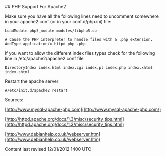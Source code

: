 <div id="main-page"></div>
<div class="divider" id="serv-php"></div>
## PHP Support For Apache2

Make sure you have all the following lines need to uncomment somewhere in your apache2.conf (or in your conf.d/php.ini) file:

~~~  
LoadModule php5_module modules/libphp5.so  
~~~

~~~  
# Cause the PHP interpreter to handle files with a .php extension.  
AddType application/x-httpd-php .php  
~~~

If you want to allow the different index files types check for the following line in /etc/apache2/apache2.conf file

~~~  
DirectoryIndex index.html index.cgi index.pl index.php index.xhtml index.shtml  
~~~

Restart the apache server

~~~  
#/etc/init.d/apache2 restart  
~~~

Sources:

 [http://www.mysql-apache-php.com](http://www.mysql-apache-php.com/) 

 [http://httpd.apache.org/docs/1.3/misc/security_tips.html](http://httpd.apache.org/docs/1.3/misc/security_tips.html) 

 [http://www.debianhelp.co.uk/webserver.htm](http://www.debianhelp.co.uk/webserver.htm) 

<div id="rev">Content last revised 12/01/2012 1400 UTC</div>
